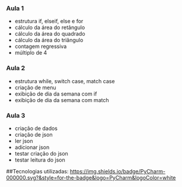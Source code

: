 ﻿### Aula 1<br>
 - estrutura if, elseif, else e for<br>
 - cálculo da área do retângulo<br>
 - cálculo da área do quadrado<br>
 - cálculo da área do triângulo<br>
 - contagem regressiva<br>
 - múltiplo de 4<br>

### Aula 2<br>
- estrutura while, switch case, match case<br>
- criação de menu<br>
- exibição de dia da semana com if<br>
- exibição de dia da semana com match<br>

### Aula 3<br>
- criação de dados
- criação de json
- ler json
- adicionar json
- testar criação do json
- testar leitura do json

##Tecnologias utilizadas:
https://img.shields.io/badge/PyCharm-000000.svg?&style=for-the-badge&logo=PyCharm&logoColor=white
